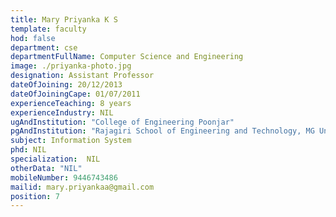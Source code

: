 ```yaml
---
title: Mary Priyanka K S
template: faculty
hod: false
department: cse
departmentFullName: Computer Science and Engineering
image: ./priyanka-photo.jpg
designation: Assistant Professor
dateOfJoining: 20/12/2013
dateOfJoiningCape: 01/07/2011
experienceTeaching: 8 years
experienceIndustry: NIL
ugAndInstitution: "College of Engineering Poonjar"
pgAndInstitution: "Rajagiri School of Engineering and Technology, MG University"
subject: Information System
phd: NIL
specialization:  NIL
otherData: "NIL"
mobileNumber: 9446743486
mailid: mary.priyankaa@gmail.com
position: 7
---
```


